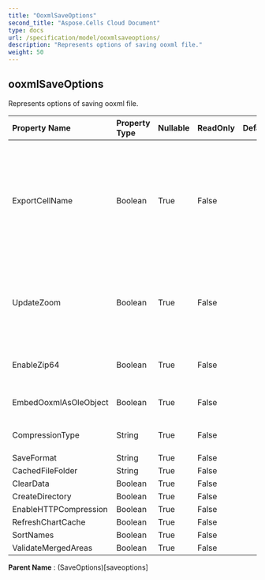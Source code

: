 ```yaml
---
title: "OoxmlSaveOptions"
second_title: "Aspose.Cells Cloud Document"
type: docs
url: /specification/model/ooxmlsaveoptions/
description: "Represents options of saving ooxml file."
weight: 50
---
```


## **ooxmlSaveOptions**

Represents options of saving ooxml file. 

| Property Name | Property Type | Nullable |  ReadOnly | DefaultValue | Description | 
| :- | :- | :- |:- |  :- | :- |
| ExportCellName | Boolean | True |  False |  | Indicates if export cell name to Excel2007 .xlsx (.xlsm, .xltx, .xltm) file.               If the output file may be accessed by SQL Server DTS, this value must be               true.  Setting the value to false will highly increase the performance and               reduce the file size when creating large file.  Default value is false. |  
| UpdateZoom | Boolean | True |  False |  | Indicates whether update scaling factor before saving the file if the PageSetup.FitToPagesWide and PageSetup.FitToPagesTall properties control how the worksheet is scaled. |  
| EnableZip64 | Boolean | True |  False |  | Always use ZIP64 extensions when writing zip archives, even when unnecessary. |  
| EmbedOoxmlAsOleObject | Boolean | True |  False |  | Indicates whether embedding Ooxml files of OleObject as ole object. |  
| CompressionType | String | True |  False |  | Gets and sets the compression type for ooxml file. |  
| SaveFormat | String | True |  False |  |  |  
| CachedFileFolder | String | True |  False |  |  |  
| ClearData | Boolean | True |  False |  |  |  
| CreateDirectory | Boolean | True |  False |  |  |  
| EnableHTTPCompression | Boolean | True |  False |  |  |  
| RefreshChartCache | Boolean | True |  False |  |  |  
| SortNames | Boolean | True |  False |  |  |  
| ValidateMergedAreas | Boolean | True |  False |  |  |  

**Parent Name** : (SaveOptions)[saveoptions]

